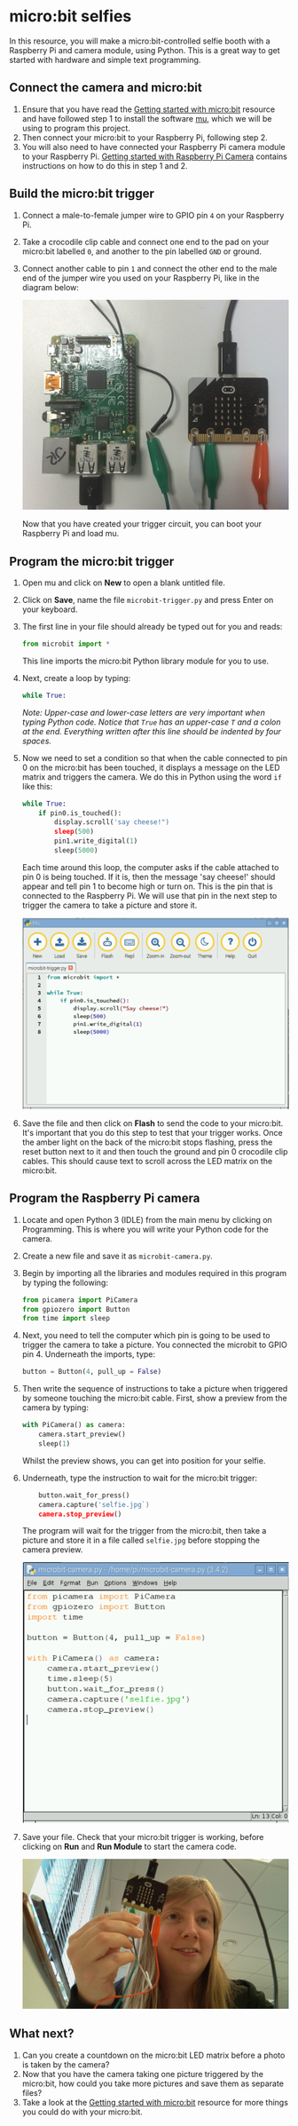 # micro:bit selfies

In this resource, you will make a micro:bit-controlled selfie booth with a Raspberry Pi and camera module, using Python. This is a great way to get started with hardware and simple text programming.

## Connect the camera and micro:bit

1. Ensure that you have read the [Getting started with micro:bit](http://raspberrypi.org/learning/getting-started-with-microbits) resource and have followed step 1 to install the software [mu](software.md), which we will be using to program this project. 
1. Then connect your micro:bit to your Raspberry Pi, following step 2. 
1. You will also need to have connected your Raspberry Pi camera module to your Raspberry Pi. [Getting started with Raspberry Pi Camera](https://www.raspberrypi.org/learning/python-picamera-setup/worksheet.md) contains instructions on how to do this in step 1 and 2.


## Build the micro:bit trigger

1. Connect a male-to-female jumper wire to GPIO pin `4` on your Raspberry Pi. 
1. Take a crocodile clip cable and connect one end to the pad on your micro:bit labelled `0`, and another to the pin labelled `GND` or ground.
1. Connect another cable to pin `1` and connect the other end to the male end of the jumper wire you used on your Raspberry Pi, like in the diagram below:

	![](images/microbit-trigger-diagram.png)

	Now that you have created your trigger circuit, you can boot your Raspberry Pi and load mu. 

## Program the micro:bit trigger

1. Open mu and click on **New** to open a blank untitled file. 
1. Click on **Save**, name the file `microbit-trigger.py` and press Enter on your keyboard.
1. The first line in your file should already be typed out for you and reads:
	
	```python
	from microbit import *
	```
   This line imports the micro:bit Python library module for you to use. 
   
1. Next, create a loop by typing:

	```python
	while True:
	```
	
	*Note: Upper-case and lower-case letters are very important when typing Python code. Notice that `True` has an upper-case `T` and a colon at the end. Everything written after this line should be indented by four spaces.* 	   

1. Now we need to set a condition so that when the cable connected to pin 0 on the micro:bit has been touched, it displays a message on the LED matrix and triggers the camera. We do this in Python using the word `if` like this:

	```python
	while True:
	    if pin0.is_touched():
	        display.scroll('say cheese!")
	        sleep(500)
	        pin1.write_digital(1)
            sleep(5000)
	```
	Each time around this loop, the computer asks if the cable attached to pin 0 is being touched. If it is, then the message 'say cheese!' should appear and tell pin 1 to become high or turn on. This is the pin that is connected to the Raspberry Pi. We will use that pin in the next step to trigger the camera to take a picture and store it. 

	![](images/mu-code.png)
	
1. Save the file and then click on **Flash** to send the code to your micro:bit. It's important that you do this step to test that your trigger works. Once the amber light on the back of the micro:bit stops flashing, press the reset button next to it and then touch the ground and pin 0 crocodile clip cables. This should cause text to scroll across the LED matrix on the micro:bit. 
	
## Program the Raspberry Pi camera

1. Locate and open Python 3 (IDLE) from the main menu by clicking on Programming. This is where you will write your Python code for the camera.
1. Create a new file and save it as `microbit-camera.py`.
1. Begin by importing all the libraries and modules required in this program by typing the following:

	```python
	from picamera import PiCamera
	from gpiozero import Button
	from time import sleep
	```
	
1. Next, you need to tell the computer which pin is going to be used to trigger the camera to take a picture. You connected the microbit to GPIO pin 4. Underneath the imports, type:

	```python
	button = Button(4, pull_up = False)
	```

1. Then write the sequence of instructions to take a picture when triggered by someone touching the micro:bit cable. First, show a preview from the camera by typing:

	```python
	with PiCamera() as camera:
	    camera.start_preview()
	    sleep(1)
	```

    Whilst the preview shows, you can get into position for your selfie. 
    
1. Underneath, type the instruction to wait for the micro:bit trigger:

	```python
	    button.wait_for_press()
	    camera.capture('selfie.jpg`)
	    camera.stop_preview()
	```
	
	The program will wait for the trigger from the micro:bit, then take a picture and store it in a file called `selfie.jpg` before stopping the camera preview. 
	
	![](images/camera-code.png)

1. Save your file. Check that your micro:bit trigger is working, before clicking on **Run** and **Run Module** to start the camera code. 

	![](images/selfie.jpg)

## What next?

1. Can you create a countdown on the micro:bit LED matrix before a photo is taken by the camera?
1. Now that you have the camera taking one picture triggered by the micro:bit, how could you take more pictures and save them as separate files?
1. Take a look at the [Getting started with micro:bit](http://raspberrypi.org/learning/getting-started-with-microbits) resource for more things you could do with your micro:bit. 
